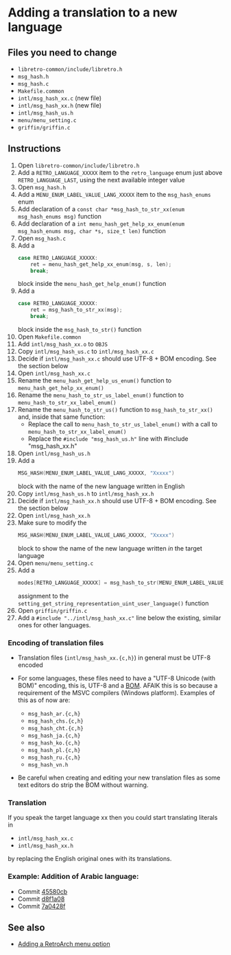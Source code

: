 # Adding a translation to a new language

## Files you need to change

* `libretro-common/include/libretro.h`
* `msg_hash.h`
* `msg_hash.c`
* `Makefile.common`
* `intl/msg_hash_xx.c` (new file)
* `intl/msg_hash_xx.h` (new file)
* `intl/msg_hash_us.h`
* `menu/menu_setting.c`
* `griffin/griffin.c`

## Instructions

1. Open `libretro-common/include/libretro.h`
2. Add a `RETRO_LANGUAGE_XXXXX` item to the `retro_language` enum just above `RETRO_LANGUAGE_LAST`, using the next available integer value
3. Open `msg_hash.h`
4. Add a `MENU_ENUM_LABEL_VALUE_LANG_XXXXX` item to the `msg_hash_enums` enum
5. Add declaration of a `const char *msg_hash_to_str_xx(enum msg_hash_enums msg)` function
6. Add declaration of a `int menu_hash_get_help_xx_enum(enum msg_hash_enums msg, char *s, size_t len)` function
7. Open `msg_hash.c`
8. Add a
     ```c
     case RETRO_LANGUAGE_XXXXX:
         ret = menu_hash_get_help_xx_enum(msg, s, len);
         break;
     ```
   block inside the `menu_hash_get_help_enum()` function
9. Add a
     ```c
     case RETRO_LANGUAGE_XXXXX:
         ret = msg_hash_to_str_xx(msg);
         break;
     ```
   block inside the `msg_hash_to_str()` function
10. Open `Makefile.common`
11. Add `intl/msg_hash_xx.o` to `OBJS`
12. Copy `intl/msg_hash_us.c` to `intl/msg_hash_xx.c`
13. Decide if `intl/msg_hash_xx.c` should use UTF-8 + BOM encoding. See the section below
14. Open `intl/msg_hash_xx.c`
15. Rename the `menu_hash_get_help_us_enum()` function to `menu_hash_get_help_xx_enum()`
16. Rename the `menu_hash_to_str_us_label_enum()` function to `menu_hash_to_str_xx_label_enum()`
17. Rename the `menu_hash_to_str_us()` function to `msg_hash_to_str_xx()` and, inside that same function:
    * Replace the call to `menu_hash_to_str_us_label_enum()` with a call to `menu_hash_to_str_xx_label_enum()`
    * Replace the `#include "msg_hash_us.h"` line with #include "msg_hash_xx.h"
18. Open `intl/msg_hash_us.h`
19. Add a
     ```c
     MSG_HASH(MENU_ENUM_LABEL_VALUE_LANG_XXXXX, "Xxxxx")
     ```
    block with the name of the new language written in English
20. Copy `intl/msg_hash_us.h` to `intl/msg_hash_xx.h`
21. Decide if `intl/msg_hash_xx.h` should use UTF-8 + BOM encoding. See the section below
22. Open `intl/msg_hash_xx.h`
23. Make sure to modify the
     ```c
     MSG_HASH(MENU_ENUM_LABEL_VALUE_LANG_XXXXX, "Xxxxx")
     ```
    block to show the name of the new language written *in* the target language
24. Open `menu/menu_setting.c`
25. Add a
     ```c
     modes[RETRO_LANGUAGE_XXXXX] = msg_hash_to_str(MENU_ENUM_LABEL_VALUE_LANG_XXXXX);
     ```
    assignment to the `setting_get_string_representation_uint_user_language()` function
26. Open `griffin/griffin.c`
27. Add a `#include "../intl/msg_hash_xx.c"` line below the existing, similar
    ones for other languages.

### Encoding of translation files

* Translation files (`intl/msg_hash_xx.{c,h}`) in general must be UTF-8 encoded
* For some languages, these files need to have a "UTF-8 Unicode (with BOM)"
  encoding, this is, UTF-8 and a
  [BOM](https://en.wikipedia.org/wiki/Byte_order_mark). AFAIK this is so
  because a requirement of the MSVC compilers (Windows platform). Examples of
  this as of now are:

    * `msg_hash_ar.{c,h}`
    * `msg_hash_chs.{c,h}`
    * `msg_hash_cht.{c,h}`
    * `msg_hash_ja.{c,h}`
    * `msg_hash_ko.{c,h}`
    * `msg_hash_pl.{c,h}`
    * `msg_hash_ru.{c,h}`
    * `msg_hash_vn.h`

* Be careful when creating and editing your new translation files as some text
  editors do strip the BOM without warning.

### Translation

If you speak the target language xx then you could start translating literals in

* `intl/msg_hash_xx.c`
* `intl/msg_hash_xx.h`

by replacing the English original ones with its translations.

### Example: Addition of Arabic language:

* Commit [45580cb](https://github.com/libretro/RetroArch/commit/45580cb9a8f0fcd0a87f00eadf26d87f05289485)
* Commit [d8f1a08](https://github.com/libretro/RetroArch/commit/d8f1a08a4758851d5530d311303146257cbf8216)
* Commit [7a0428f](https://github.com/libretro/RetroArch/commit/7a0428fc769fd0eca663207134bec311aa3e30f3)

## See also

* [Adding a RetroArch menu option](new-menu-options.md)
